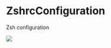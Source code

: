 # ZshrcConfiguration

Zsh configuration

<img src="https://s19.postimg.org/t899r03tv/Screenshot_2017-08-17_12-11-01.png"/>
